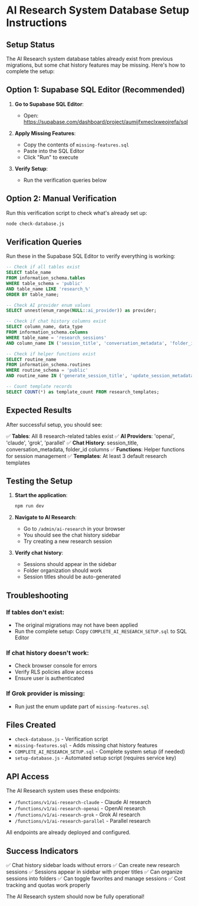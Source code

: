 # AI Research System Database Setup Instructions

## Setup Status

The AI Research system database tables already exist from previous migrations, but some chat history features may be missing. Here's how to complete the setup:

## Option 1: Supabase SQL Editor (Recommended)

1. **Go to Supabase SQL Editor**:
   - Open: https://supabase.com/dashboard/project/aumijfxmeclxweojrefa/sql

2. **Apply Missing Features**:
   - Copy the contents of `missing-features.sql`
   - Paste into the SQL Editor
   - Click "Run" to execute

3. **Verify Setup**:
   - Run the verification queries below

## Option 2: Manual Verification

Run this verification script to check what's already set up:

```bash
node check-database.js
```

## Verification Queries

Run these in the Supabase SQL Editor to verify everything is working:

```sql
-- Check if all tables exist
SELECT table_name 
FROM information_schema.tables 
WHERE table_schema = 'public' 
AND table_name LIKE 'research_%'
ORDER BY table_name;

-- Check AI provider enum values
SELECT unnest(enum_range(NULL::ai_provider)) as provider;

-- Check if chat history columns exist
SELECT column_name, data_type 
FROM information_schema.columns 
WHERE table_name = 'research_sessions' 
AND column_name IN ('session_title', 'conversation_metadata', 'folder_id');

-- Check if helper functions exist
SELECT routine_name 
FROM information_schema.routines 
WHERE routine_schema = 'public' 
AND routine_name IN ('generate_session_title', 'update_session_metadata', 'get_enum_values');

-- Count template records
SELECT COUNT(*) as template_count FROM research_templates;
```

## Expected Results

After successful setup, you should see:

✅ **Tables**: All 8 research-related tables exist
✅ **AI Providers**: 'openai', 'claude', 'grok', 'parallel'
✅ **Chat History**: session_title, conversation_metadata, folder_id columns
✅ **Functions**: Helper functions for session management
✅ **Templates**: At least 3 default research templates

## Testing the Setup

1. **Start the application**:
   ```bash
   npm run dev
   ```

2. **Navigate to AI Research**:
   - Go to `/admin/ai-research` in your browser
   - You should see the chat history sidebar
   - Try creating a new research session

3. **Verify chat history**:
   - Sessions should appear in the sidebar
   - Folder organization should work
   - Session titles should be auto-generated

## Troubleshooting

### If tables don't exist:
- The original migrations may not have been applied
- Run the complete setup: Copy `COMPLETE_AI_RESEARCH_SETUP.sql` to SQL Editor

### If chat history doesn't work:
- Check browser console for errors
- Verify RLS policies allow access
- Ensure user is authenticated

### If Grok provider is missing:
- Run just the enum update part of `missing-features.sql`

## Files Created

- `check-database.js` - Verification script
- `missing-features.sql` - Adds missing chat history features  
- `COMPLETE_AI_RESEARCH_SETUP.sql` - Complete system setup (if needed)
- `setup-database.js` - Automated setup script (requires service key)

## API Access

The AI Research system uses these endpoints:
- `/functions/v1/ai-research-claude` - Claude AI research
- `/functions/v1/ai-research-openai` - OpenAI research  
- `/functions/v1/ai-research-grok` - Grok AI research
- `/functions/v1/ai-research-parallel` - Parallel research

All endpoints are already deployed and configured.

## Success Indicators

✅ Chat history sidebar loads without errors
✅ Can create new research sessions
✅ Sessions appear in sidebar with proper titles
✅ Can organize sessions into folders
✅ Can toggle favorites and manage sessions
✅ Cost tracking and quotas work properly

The AI Research system should now be fully operational!